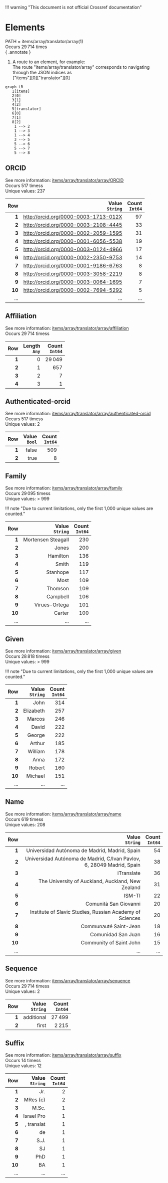 !!! warning "This document is not official Crossref documentation"
# Elements
PATH = items/array/translator/array(1)  
Occurs 29 714 times  
{ .annotate }

1. A route to an element, for example:  
   The route "items/array/translator/array" corresponds to navigating through the JSON indices as  
   ["items"][0]["translator"][0]  

```mermaid
graph LR
   1[items]
   2[0]
   3[1]
   4[2]
   5[translator]
   6[0]
   7[1]
   8[2]
    1 --> 2
    1 --> 3
    1 --> 4
    3 --> 5
    5 --> 6
    5 --> 7
    5 --> 8
```


## ORCID
See more information: [items/array/translator/array/ORCID](ORCID/index.md)  
Occurs 517 timess  
Unique values: 237  

| **Row** | **Value**<br>`String`                | **Count**<br>`Int64` |
|--------:|-------------------------------------:|---------------------:|
| **1**   | http://orcid.org/0000-0003-1713-012X | 97                   |
| **2**   | http://orcid.org/0000-0003-2108-4445 | 33                   |
| **3**   | http://orcid.org/0000-0002-2059-1595 | 31                   |
| **4**   | http://orcid.org/0000-0001-6056-5538 | 19                   |
| **5**   | http://orcid.org/0000-0003-0124-4966 | 17                   |
| **6**   | http://orcid.org/0000-0002-2350-9753 | 14                   |
| **7**   | http://orcid.org/0000-0001-9186-6763 | 8                    |
| **8**   | http://orcid.org/0000-0003-3058-2219 | 8                    |
| **9**   | http://orcid.org/0000-0003-0064-1695 | 7                    |
| **10**  | http://orcid.org/0000-0002-7694-5292 | 5                    |
| ... | ... | ... |

## Affiliation
See more information: [items/array/translator/array/affiliation](affiliation/index.md)  
Occurs 29 714 timess  

| **Row** | **Length**<br>`Any` | **Count**<br>`Int64` |
|--------:|--------------------:|---------------------:|
| **1**   | 0                   | 29 049               |
| **2**   | 1                   | 657                  |
| **3**   | 2                   | 7                    |
| **4**   | 3                   | 1                    |

## Authenticated-orcid
See more information: [items/array/translator/array/authenticated-orcid](authenticated-orcid/index.md)  
Occurs 517 timess  
Unique values: 2  

| **Row** | **Value**<br>`Bool` | **Count**<br>`Int64` |
|--------:|--------------------:|---------------------:|
| **1**   | false               | 509                  |
| **2**   | true                | 8                    |

## Family
See more information: [items/array/translator/array/family](family/index.md)  
Occurs 29 095 timess  
Unique values: > 999  

!!! note "Due to current limitations, only the first 1,000 unique values are counted."

| **Row** | **Value**<br>`String` | **Count**<br>`Int64` |
|--------:|----------------------:|---------------------:|
| **1**   | Mortensen Steagall    | 230                  |
| **2**   | Jones                 | 200                  |
| **3**   | Hamilton              | 136                  |
| **4**   | Smith                 | 119                  |
| **5**   | Stanhope              | 117                  |
| **6**   | Most                  | 109                  |
| **7**   | Thomson               | 109                  |
| **8**   | Campbell              | 106                  |
| **9**   | Virues-Ortega         | 101                  |
| **10**  | Carter                | 100                  |
| ... | ... | ... |

## Given
See more information: [items/array/translator/array/given](given/index.md)  
Occurs 28 818 timess  
Unique values: > 999  

!!! note "Due to current limitations, only the first 1,000 unique values are counted."

| **Row** | **Value**<br>`String` | **Count**<br>`Int64` |
|--------:|----------------------:|---------------------:|
| **1**   | John                  | 314                  |
| **2**   | Elizabeth             | 257                  |
| **3**   | Marcos                | 246                  |
| **4**   | David                 | 222                  |
| **5**   | George                | 222                  |
| **6**   | Arthur                | 185                  |
| **7**   | William               | 178                  |
| **8**   | Anna                  | 172                  |
| **9**   | Robert                | 160                  |
| **10**  | Michael               | 151                  |
| ... | ... | ... |

## Name
See more information: [items/array/translator/array/name](name/index.md)  
Occurs 619 timess  
Unique values: 208  

| **Row** | **Value**<br>`String`                                                 | **Count**<br>`Int64` |
|--------:|----------------------------------------------------------------------:|---------------------:|
| **1**   | Universidad Autónoma de Madrid, Madrid, Spain                         | 54                   |
| **2**   | Universidad Autónoma de Madrid, C/Ivan Pavlov, 6, 28049 Madrid, Spain | 38                   |
| **3**   | iTranslate                                                            | 36                   |
| **4**   | The University of Auckland, Auckland, New Zealand                     | 31                   |
| **5**   | ISM-TI                                                                | 22                   |
| **6**   | Comunità San Giovanni                                                 | 20                   |
| **7**   | Institute of Slavic Studies, Russian Academy of Sciences              | 20                   |
| **8**   | Communauté Saint-Jean                                                 | 18                   |
| **9**   | Comunidad San Juan                                                    | 16                   |
| **10**  | Community of Saint John                                               | 15                   |
| ... | ... | ... |

## Sequence
See more information: [items/array/translator/array/sequence](sequence/index.md)  
Occurs 29 714 timess  
Unique values: 2  

| **Row** | **Value**<br>`String` | **Count**<br>`Int64` |
|--------:|----------------------:|---------------------:|
| **1**   | additional            | 27 499               |
| **2**   | first                 | 2 215                |

## Suffix
See more information: [items/array/translator/array/suffix](suffix/index.md)  
Occurs 14 timess  
Unique values: 12  

| **Row** | **Value**<br>`String` | **Count**<br>`Int64` |
|--------:|----------------------:|---------------------:|
| **1**   | Jr.                   | 2                    |
| **2**   | MRes (c)              | 2                    |
| **3**   | M.Sc.                 | 1                    |
| **4**   | Israel Pro            | 1                    |
| **5**   | , translat            | 1                    |
| **6**   | de                    | 1                    |
| **7**   | S.J.                  | 1                    |
| **8**   | SJ                    | 1                    |
| **9**   | PhD                   | 1                    |
| **10**  | BA                    | 1                    |
| ... | ... | ... |

